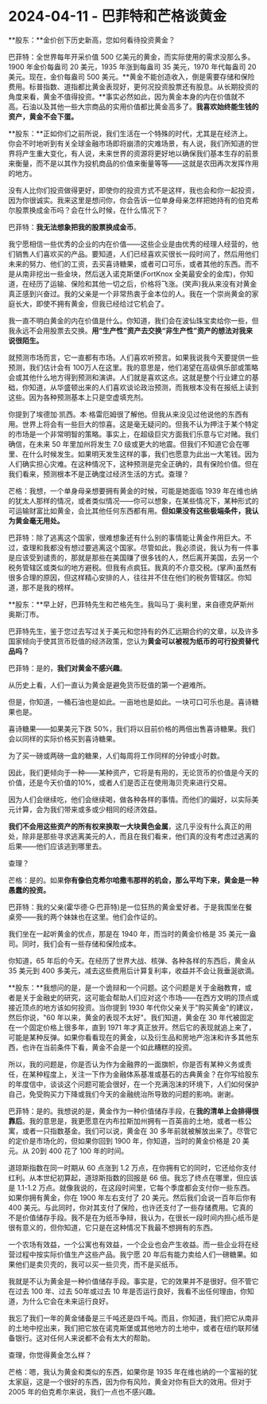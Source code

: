 # 2024-04-11 - 巴菲特和芒格谈黄金

**股东：**金价创下历史新高，您如何看待投资黄金？

巴菲特：全世界每年开采价值 500 亿美元的黄金，而实际使用的需求没那么多。1900 年金价每盎司 20 美元，1935 年涨到每盎司 35 美元，1970 年代每盎司 20 美元。现在，金价每盎司 500 美元。**黄金不能创造收入，倒是需要存储和保险费用。标普指数、道指都比黄金表现好，更何况投资股票还有股息。从长期投资的角度来看，黄金不值得投资。**事实必然如此，因为黄金本身的内在价值就不高。石油以及其他一些大宗商品的实用价值都比黄金高多了。**我喜欢始终能生钱的资产，黄金不会下蛋。**

**股东：**正如你们之前所说，我们生活在一个特殊的时代，尤其是在经济上。你会不时地听到有关全球金融市场即将崩溃的灾难场景，有人说，我们所知道的世界将产生重大变化，有人说，未来世界的资源将更好地以确保我们基本生存的前景来衡量，而不是以其作为投机商品的价值来衡量等等——这就是农田再次发挥作用的地方。

没有人比你们投资做得更好，即使你的投资方式不是这样，我也会和你一起投资，因为你很诚实。我来这里是想问你，你会告诉一位单身母亲怎样把她持有的伯克希尔股票换成金币吗？会在什么时候，在什么情况下？

巴菲特：**我无法想象把我的股票换成金币**。

我宁愿相信一些优秀的企业的内在价值——这些企业是由优秀的经理人经营的，他们销售人们喜欢买的产品。要知道，人们已经喜欢买很长一段时间了，然后用他们未来的努力、他们的工资，去买喜诗糖果，或者可口可乐，或者其他的东西。而不是从南非挖出一些金块，然后送入诺克斯堡(FortKnox 全美最安全的金库)，你知道，在经历了运输、保险和其他一切之后，价格将飞涨。(笑声)我从来没有对黄金真正感到兴奋过。我的父亲是一个非常热衷于金本位的人。我在一个崇尚黄金的家庭长大，即使不拥有黄金，但我已经给过它机会了。

我一直不明白黄金的内在价值是什么。你知道，我们会在波仙珠宝卖给你一些，但我永远不会用股票去交换。**用“生产性”资产去交换“非生产性”资产的想法对我来说很陌生。**

就预测市场而言，它一直都有市场。人们喜欢听预言。如果我说我今天要提供一些预测，我们估计会有 100万人在这里。我的意思是，他们渴望在高级俱乐部或策略会或其他什么地方得到预测和演讲。人们就是喜欢这点。这就是整个行业建立的基础，你知道，从华盛顿出来的人们喜欢谈论政治预测，而我根本没有在报纸上读到这些。因为各种预测基本上只是空虚填充剂。

你提到了埃德加·凯西。本·格雷厄姆很了解他。但我从来没见过他说他的东西有用。世界上将会有一些巨大的惊喜。这是毫无疑问的。但我不认为押注于某个特定的市场是一个非常明智的策略。事实上，在超级巨灾方面我们乐意与它对赌。我们确信，在未来 50 年里加州将发生 7.0 级或更大的地震。但我们不知道它会在哪里、在什么时候发生。如果明天发生这样的事，我们也愿意为此出一大笔钱。因为人们确实担心灾难。在这种情况下，这种预测是完全正确的，具有保险价值。但在我们看来，预测根本不是正确度过经济生活的方式。查理？

芒格：我想，一个单身母亲想要拥有黄金的时候，可能是她面临 1939 年在维也纳的犹太人那样的情况，或者类似情况——你可以想象，在某些情况下，某种形式的可运输财富比如黄金，会比其他任何东西都有用。**但如果没有这些极端条件，我认为黄金毫无用处。**

巴菲特：除了逃离这个国家，很难想象还有什么别的事情能让黄金作用巨大。不过，查理和我都没有想过要逃离这个国家。尽管如此，我必须说，我认为有一件事是应该受到谴责的，那就是那些在美国赚了很多钱的人，然后离开美国，去另一个税务管辖区或类似的地方避税。但我有点疯狂。我真的不介意交税。(掌声)虽然有很多合理的原因，但这样精心安排的人，往往并不住在他们的税务管辖区。你知道，那不是我的榜样。

**股东：**早上好，巴菲特先生和芒格先生。我叫马丁·奥利里，来自德克萨斯州奥斯汀市。

巴菲特先生，鉴于您过去写过关于美元和您持有的外汇远期合约的文章，以及许多国家倾向于使其货币贬值的经济政策，您认为**黄金可以被视为纸币的可行投资替代品吗？**

巴菲特：是的，**我们对黄金不感兴趣**。

从历史上看，人们一直认为黄金是避免货币贬值的第一个避难所。

但是，你知道，一桶石油也是如此。一亩地也是如此。一块可口可乐也是。喜诗糖果也是。

喜诗糖果——如果美元下跌 50%，我们将以目前价格的两倍出售喜诗糖果。我们会以同样的实际价格买到喜诗糖果。

为了买一磅或两磅一盒的糖果，人们每周将工作同样的分钟或小时数。

因此，我们更倾向于一种——某种资产，它将是有用的，无论货币的价值是今天的价值，还是今天价值的10%，或者人们是否正在使用海贝壳来进行交易。

因为人们会继续吃，他们会继续喝，做各种各样的事情。而他们的偏好，以实际美元计算，会为我们带来或多或少相同的经济效益。

**我们不会用这些资产的所有权来换取一大块黄色金属**，这几乎没有什么真正的用处，除非是那些寻求逃离美元的人，而且在我们看来，他们真的没有考虑过逃离的后果——他们应该逃到哪里去。

查理？

芒格：是的。如果**你有像伯克希尔哈撒韦那样的机会，那么平均下来，黄金是一种愚蠢的投资。**

巴菲特：我的父亲(霍华德·G·巴菲特)是一位狂热的黄金爱好者。于是我围坐在餐桌旁——我的两个妹妹也在这里。他们会作证的。

我们坐在一起听黄金的优点，那是在 1940 年，而当时的黄金价格是 35 美元一盎司。同时，我们会有一些存储和保险成本。

你知道，65 年后的今天。在经历了世界大战、核弹、各种各样的东西后，黄金从 35 美元到 400 多美元，减去这些费用后计算复利率，收益并不会让我垂涎欲滴。

**股东：**我想问的是，是一个诡辩和一个问题。这个问题是关于金融教育，或者是关于金融史的研究，这可能会帮助人们应对这个市场——在西方文明的顶点或接近顶点的地方该如何投资。当你提到 1930 年代你父亲关于"购买黄金"的建议，然后你说，"60 年以来，黄金的表现不太好"。我们知道，黄金在 30 年代被固定在一个固定价格上很多年，直到 1971 年才真正放开。然后它的表现就追上来了，可能是某种反弹。如果你看看现在的黄金，以及衍生品和房地产泡沫和许多其他东西，也许在当前条件下看，黄金不会是一个如此糟糕的投资。

所以，我的问题是，你是否认为作为金融界的一面旗帜，你是否有某种义务或责任，在某种程度上，关注一下作为金融体系基准或基石的古典黄金？在你写给股东的年度信中，谈谈这个问题可能会很好，在一个充满泡沫的环境下，人们如何保护自己，免受购买力下降或我们今天的金融统治所导致的问题的影响。谢谢。

巴菲特：是的。我想说的是，黄金作为一种价值储存手段，在**我的清单上会排得很靠后**。我的意思是，我更愿意在内布拉斯加州拥有一百英亩的土地，或者一栋公寓，或者一只指数基金。我们可以说，黄金在 30 多年前就被解放出来了。尽管它的定价是市场化的，但如果你回到 1900 年，你知道，当时的黄金价格是 20 美元。从 20到 400 花了 100 年的时间。

道琼斯指数在同一时期从 60 点涨到 1.2 万点，在你拥有它的同时，它还给你支付红利。从本世纪初算起，道琼斯指数的回报是 66 倍。我忘了终点在哪里，但应该是 1.1-1.2 万点。就像我说的，在这段时间里，它每个季度都会支付你一些东西。如果你拥有黄金，你在 1900 年左右支付了 20 美元。然后我们会说一百年后你有 400 美元。与此同时，你对其支付了保险，也许还支付了一些存储费用。它真的不是价值储存手段。我不是在为纸币争辩，我认为，在很长一段时间内担心纸币是很有意义的，但你知道，它只是在这种情况下我最不想拥有的东西。

一个农场有效益，一个公寓也有效益，一个企业也会产生收益。而一些企业将在经营过程中按实际价值生产这些产品。我宁愿 20 年后有能力卖给人们一磅糖果。如果他们是卖贝壳的，我可以买一些贝壳，而不是买纸币。

我就是不认为黄金是一种价值储存手段。事实是，它的效果并不是很好。但不管它在过去 100 年、过去 50年或过去 10 年是否运行良好，我看不出任何理由，你知道，为什么它会在未来运行良好。

我忘了我们一年的黄金储备是三千吨还是四千吨。而且，你知道，我们把它从南非的土地中挖出来，我们把它放在诺克斯堡或其他地方的土地中，或者在纽约联邦储备银行。这对任何人来说都不会有太大的帮助。

查理，你觉得黄金怎么样？

芒格：嗯，我认为黄金和类似的东西，如果你是 1935 年在维也纳的一个富裕的犹太家庭，这是一个很好的东西，因为你有风险，黄金对你有巨大的效用。但对于 2005 年的伯克希尔来说，我们一点也不感兴趣。
